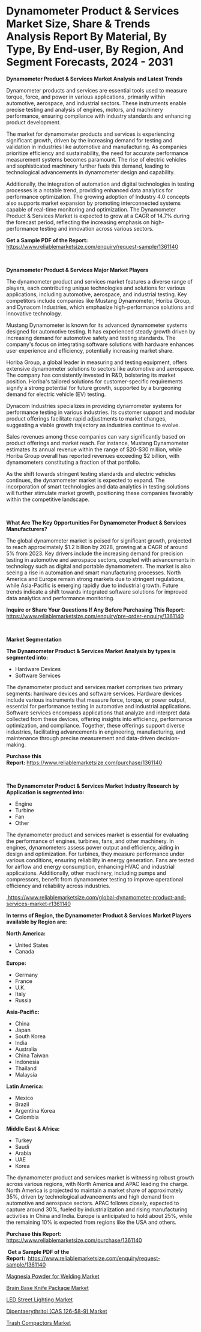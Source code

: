 <p><h1>Dynamometer Product & Services Market Size, Share & Trends Analysis Report By Material, By Type, By End-user, By Region, And Segment Forecasts, 2024 - 2031</h1></p><p><strong>Dynamometer Product & Services Market Analysis and Latest Trends</strong></p>
<p><p>Dynamometer products and services are essential tools used to measure torque, force, and power in various applications, primarily within automotive, aerospace, and industrial sectors. These instruments enable precise testing and analysis of engines, motors, and machinery performance, ensuring compliance with industry standards and enhancing product development.</p><p>The market for dynamometer products and services is experiencing significant growth, driven by the increasing demand for testing and validation in industries like automotive and manufacturing. As companies prioritize efficiency and sustainability, the need for accurate performance measurement systems becomes paramount. The rise of electric vehicles and sophisticated machinery further fuels this demand, leading to technological advancements in dynamometer design and capability.</p><p>Additionally, the integration of automation and digital technologies in testing processes is a notable trend, providing enhanced data analytics for performance optimization. The growing adoption of Industry 4.0 concepts also supports market expansion by promoting interconnected systems capable of real-time monitoring and optimization. The Dynamometer Product & Services Market is expected to grow at a CAGR of 14.7% during the forecast period, reflecting the increasing emphasis on high-performance testing and innovation across various sectors.</p></p>
<p><strong>Get a Sample PDF of the Report:&nbsp;</strong> <a href="https://www.reliablemarketsize.com/enquiry/request-sample/1361140">https://www.reliablemarketsize.com/enquiry/request-sample/1361140</a></p>
<p>&nbsp;</p>
<p><strong>Dynamometer Product & Services Major Market Players</strong></p>
<p><p>The dynamometer product and services market features a diverse range of players, each contributing unique technologies and solutions for various applications, including automotive, aerospace, and industrial testing. Key competitors include companies like Mustang Dynamometer, Horiba Group, and Dynacom Industries, which emphasize high-performance solutions and innovative technology.</p><p>Mustang Dynamometer is known for its advanced dynamometer systems designed for automotive testing. It has experienced steady growth driven by increasing demand for automotive safety and testing standards. The company's focus on integrating software solutions with hardware enhances user experience and efficiency, potentially increasing market share.</p><p>Horiba Group, a global leader in measuring and testing equipment, offers extensive dynamometer solutions to sectors like automotive and aerospace. The company has consistently invested in R&D, bolstering its market position. Horiba's tailored solutions for customer-specific requirements signify a strong potential for future growth, supported by a burgeoning demand for electric vehicle (EV) testing.</p><p>Dynacom Industries specializes in providing dynamometer systems for performance testing in various industries. Its customer support and modular product offerings facilitate rapid adjustments to market changes, suggesting a viable growth trajectory as industries continue to evolve.</p><p>Sales revenues among these companies can vary significantly based on product offerings and market reach. For instance, Mustang Dynamometer estimates its annual revenue within the range of $20-$30 million, while Horiba Group overall has reported revenues exceeding $2 billion, with dynamometers constituting a fraction of that portfolio.</p><p>As the shift towards stringent testing standards and electric vehicles continues, the dynamometer market is expected to expand. The incorporation of smart technologies and data analytics in testing solutions will further stimulate market growth, positioning these companies favorably within the competitive landscape.</p></p>
<p>&nbsp;</p>
<p><strong>What Are The Key Opportunities For Dynamometer Product & Services Manufacturers?</strong></p>
<p><p>The global dynamometer market is poised for significant growth, projected to reach approximately $1.2 billion by 2028, growing at a CAGR of around 5% from 2023. Key drivers include the increasing demand for precision testing in automotive and aerospace sectors, coupled with advancements in technology such as digital and portable dynamometers. The market is also seeing a rise in automation and smart manufacturing processes. North America and Europe remain strong markets due to stringent regulations, while Asia-Pacific is emerging rapidly due to industrial growth. Future trends indicate a shift towards integrated software solutions for improved data analytics and performance monitoring.</p></p>
<p><strong>Inquire or Share Your Questions If Any Before Purchasing This Report:</strong> <a href="https://www.reliablemarketsize.com/enquiry/pre-order-enquiry/1361140">https://www.reliablemarketsize.com/enquiry/pre-order-enquiry/1361140</a></p>
<p>&nbsp;</p>
<p><strong>Market Segmentation</strong></p>
<p><strong>The Dynamometer Product & Services Market Analysis by types is segmented into:</strong></p>
<p><ul><li>Hardware Devices</li><li>Software Services</li></ul></p>
<p><p>The dynamometer product and services market comprises two primary segments: hardware devices and software services. Hardware devices include various instruments that measure force, torque, or power output, essential for performance testing in automotive and industrial applications. Software services encompass applications that analyze and interpret data collected from these devices, offering insights into efficiency, performance optimization, and compliance. Together, these offerings support diverse industries, facilitating advancements in engineering, manufacturing, and maintenance through precise measurement and data-driven decision-making.</p></p>
<p><strong>Purchase this Report:&nbsp;</strong><a href="https://www.reliablemarketsize.com/purchase/1361140">https://www.reliablemarketsize.com/purchase/1361140</a></p>
<p>&nbsp;</p>
<p><strong>The Dynamometer Product & Services Market Industry Research by Application is segmented into:</strong></p>
<p><ul><li>Engine</li><li>Turbine</li><li>Fan</li><li>Other</li></ul></p>
<p><p>The dynamometer product and services market is essential for evaluating the performance of engines, turbines, fans, and other machinery. In engines, dynamometers assess power output and efficiency, aiding in design and optimization. For turbines, they measure performance under various conditions, ensuring reliability in energy generation. Fans are tested for airflow and energy consumption, enhancing HVAC and industrial applications. Additionally, other machinery, including pumps and compressors, benefit from dynamometer testing to improve operational efficiency and reliability across industries.</p></p>
<p><a href="https://www.reliablemarketsize.com/global-dynamometer-product-and-services-market-r1361140">&nbsp;https://www.reliablemarketsize.com/global-dynamometer-product-and-services-market-r1361140</a></p>
<p><strong>In terms of Region, the Dynamometer Product & Services Market Players available by Region are:</strong></p>
<p>
    <p> <strong> North America: </strong>
        <ul>
            <li>United States</li>
            <li>Canada</li>
        </ul>
        </p> 
    <p> <strong> Europe: </strong>
        <ul>
            <li>Germany</li>
            <li>France</li>
            <li>U.K.</li>
            <li>Italy</li>
            <li>Russia</li>
        </ul>
        </p> 
    <p> <strong> Asia-Pacific: </strong>
        <ul>
            <li>China</li>
            <li>Japan</li>
            <li>South Korea</li>
            <li>India</li>
            <li>Australia</li>
            <li>China Taiwan</li>
            <li>Indonesia</li>
            <li>Thailand</li>
            <li>Malaysia</li>
        </ul>
        </p> 
    <p> <strong> Latin America: </strong>
        <ul>
            <li>Mexico</li>
            <li>Brazil</li>
            <li>Argentina Korea</li>
            <li>Colombia</li>
        </ul>
        </p> 
    <p> <strong> Middle East & Africa: </strong>
        <ul>
            <li>Turkey</li>
            <li>Saudi</li>
            <li>Arabia</li>
            <li>UAE</li>
            <li>Korea</li>
        </ul>
    </p>
    </p>
<p><p>The dynamometer product and services market is witnessing robust growth across various regions, with North America and APAC leading the charge. North America is projected to maintain a market share of approximately 35%, driven by technological advancements and high demand from automotive and aerospace sectors. APAC follows closely, expected to capture around 30%, fueled by industrialization and rising manufacturing activities in China and India. Europe is anticipated to hold about 25%, while the remaining 10% is expected from regions like the USA and others.</p></p>
<p><strong>Purchase this Report: </strong><a href="https://www.reliablemarketsize.com/purchase/1361140">https://www.reliablemarketsize.com/purchase/1361140</a></p>
<p>&nbsp;<strong>Get a Sample PDF of the Report:&nbsp;&nbsp;</strong><a href="https://www.reliablemarketsize.com/enquiry/request-sample/1361140">https://www.reliablemarketsize.com/enquiry/request-sample/1361140</a></p>
<p><strong></strong></p>
<p><p><a href="https://issuu.com/reportprime-2/docs/magnesia-powder-for-welding-market-_6586121c876b5f">Magnesia Powder for Welding Market</a></p><p><a href="https://github.com/pizolina/Market-Research-Report-List-6/blob/main/brain-base-knife-package-market.md">Brain Base Knife Package Market</a></p><p><a href="https://www.linkedin.com/pulse/global-perspectives-led-street-lighting-market-trends-forecast-zihdf?trackingId=4Rav%2BITnQAOOvNbp50sY1Q%3D%3D">LED Street Lighting Market</a></p><p><a href="https://issuu.com/reportprime-2/docs/dipentaerythritol-cas-126-58-9-mark_a9e48fb6d90b23">Dipentaerythritol (CAS 126-58-9) Market</a></p><p><a href="https://www.linkedin.com/pulse/strategic-market-insights-global-trash-compactors-2024-2031-yif6f?trackingId=ZfUf6hQzTHaOiEzyWZz2BA%3D%3D">Trash Compactors Market</a></p></p>